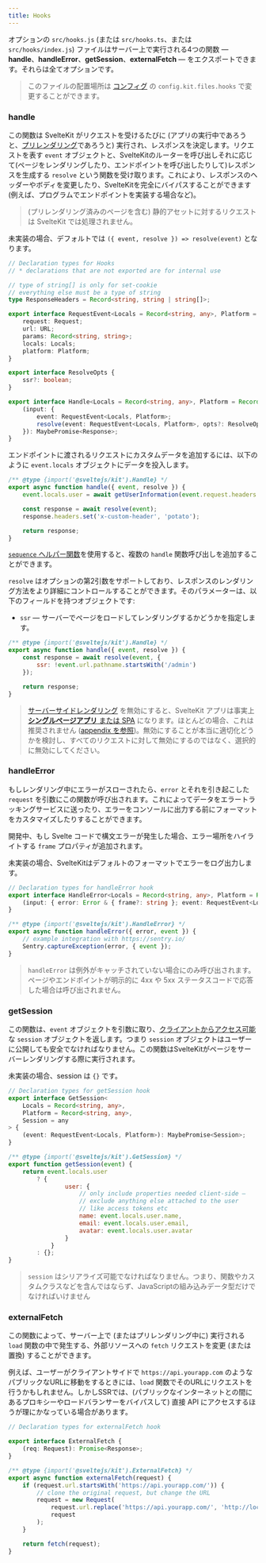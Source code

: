 ```yaml
---
title: Hooks
---
```


オプションの `src/hooks.js` (または `src/hooks.ts`、または `src/hooks/index.js`) ファイルはサーバー上で実行される4つの関数 — **handle**、**handleError**、**getSession**、**externalFetch** — をエクスポートできます。それらは全てオプションです。

> このファイルの配置場所は [コンフィグ](#configuration) の `config.kit.files.hooks` で変更することができます。

### handle

この関数は SvelteKit がリクエストを受けるたびに (アプリの実行中であろうと、[プリレンダリング](#ssr-and-javascript-prerender)であろうと) 実行され、レスポンスを決定します。リクエストを表す `event` オブジェクトと、SvelteKitのルーターを呼び出しそれに応じて(ページをレンダリングしたり、エンドポイントを呼び出したりして)レスポンスを生成する `resolve` という関数を受け取ります。これにより、レスポンスのヘッダーやボディを変更したり、SvelteKitを完全にバイパスすることができます (例えば、プログラムでエンドポイントを実装する場合など)。

> (プリレンダリング済みのページを含む) 静的アセットに対するリクエストは SvelteKit では処理されません。

未実装の場合、デフォルトでは `({ event, resolve }) => resolve(event)` となります。

```ts
// Declaration types for Hooks
// * declarations that are not exported are for internal use

// type of string[] is only for set-cookie
// everything else must be a type of string
type ResponseHeaders = Record<string, string | string[]>;

export interface RequestEvent<Locals = Record<string, any>, Platform = Record<string, any>> {
	request: Request;
	url: URL;
	params: Record<string, string>;
	locals: Locals;
	platform: Platform;
}

export interface ResolveOpts {
	ssr?: boolean;
}

export interface Handle<Locals = Record<string, any>, Platform = Record<string, any>> {
	(input: {
		event: RequestEvent<Locals, Platform>;
		resolve(event: RequestEvent<Locals, Platform>, opts?: ResolveOpts): MaybePromise<Response>;
	}): MaybePromise<Response>;
}
```

エンドポイントに渡されるリクエストにカスタムデータを追加するには、以下のように `event.locals` オブジェクトにデータを投入します。

```js
/** @type {import('@sveltejs/kit').Handle} */
export async function handle({ event, resolve }) {
	event.locals.user = await getUserInformation(event.request.headers.get('cookie'));

	const response = await resolve(event);
	response.headers.set('x-custom-header', 'potato');

	return response;
}
```

[`sequence` ヘルパー関数](#modules-sveltejs-kit-hooks)を使用すると、複数の `handle` 関数呼び出しを追加することができます。

`resolve` はオプションの第2引数をサポートしており、レスポンスのレンダリング方法をより詳細にコントロールすることができます。そのパラメーターは、以下のフィールドを持つオブジェクトです:

- `ssr` — サーバーでページをロードしてレンダリングするかどうかを指定します。

```js
/** @type {import('@sveltejs/kit').Handle} */
export async function handle({ event, resolve }) {
	const response = await resolve(event, {
		ssr: !event.url.pathname.startsWith('/admin')
	});

	return response;
}
```

> [サーバーサイドレンダリング](#appendix-ssr) を無効にすると、SvelteKit アプリは事実上 [**シングルページアプリ** または SPA](#appendix-csr-and-spa) になります。ほとんどの場合、これは推奨されません ([appendix を参照](#appendix-ssr))。無効にすることが本当に適切化どうかを検討し、すべてのリクエストに対して無効にするのではなく、選択的に無効にしてください。

### handleError

もしレンダリング中にエラーがスローされたら、`error` とそれを引き起こした `request` を引数にこの関数が呼び出されます。これによってデータをエラートラッキングサービスに送ったり、エラーをコンソールに出力する前にフォーマットをカスタマイズしたりすることができます。

開発中、もし Svelte コードで構文エラーが発生した場合、エラー場所をハイライトする `frame` プロパティが追加されます。

未実装の場合、SvelteKitはデフォルトのフォーマットでエラーをログ出力します。

```ts
// Declaration types for handleError hook
export interface HandleError<Locals = Record<string, any>, Platform = Record<string, any>> {
	(input: { error: Error & { frame?: string }; event: RequestEvent<Locals, Platform> }): void;
}
```

```js
/** @type {import('@sveltejs/kit').HandleError} */
export async function handleError({ error, event }) {
	// example integration with https://sentry.io/
	Sentry.captureException(error, { event });
}
```

> `handleError` は例外がキャッチされていない場合にのみ呼び出されます。ページやエンドポイントが明示的に 4xx や 5xx ステータスコードで応答した場合は呼び出されません。

### getSession

この関数は、`event` オブジェクトを引数に取り、[クライアントからアクセス可能](#modules-$app-stores)な `session` オブジェクトを返します。つまり `session` オブジェクトはユーザーに公開しても安全でなければなりません。この関数はSvelteKitがページをサーバーレンダリングする際に実行されます。

未実装の場合、session は `{}` です。

```ts
// Declaration types for getSession hook
export interface GetSession<
	Locals = Record<string, any>,
	Platform = Record<string, any>,
	Session = any
> {
	(event: RequestEvent<Locals, Platform>): MaybePromise<Session>;
}
```

```js
/** @type {import('@sveltejs/kit').GetSession} */
export function getSession(event) {
	return event.locals.user
		? {
				user: {
					// only include properties needed client-side —
					// exclude anything else attached to the user
					// like access tokens etc
					name: event.locals.user.name,
					email: event.locals.user.email,
					avatar: event.locals.user.avatar
				}
			}
		: {};
}
```

> `session` はシリアライズ可能でなければなりません。つまり、関数やカスタムクラスなどを含んではならず、JavaScriptの組み込みデータ型だけでなければいけません

### externalFetch

この関数によって、サーバー上で (またはプリレンダリング中に) 実行される `load` 関数の中で発生する、外部リソースへの `fetch` リクエストを変更 (または置換) することができます。

例えば、ユーザーがクライアントサイドで `https://api.yourapp.com` のようなパブリックなURLに移動をするときには、`load` 関数でそのURLにリクエストを行うかもしれません。しかしSSRでは、(パブリックなインターネットとの間にあるプロキシーやロードバランサーをバイパスして) 直接 API にアクセスするほうが理にかなっている場合があります。

```ts
// Declaration types for externalFetch hook

export interface ExternalFetch {
	(req: Request): Promise<Response>;
}
```

```js
/** @type {import('@sveltejs/kit').ExternalFetch} */
export async function externalFetch(request) {
	if (request.url.startsWith('https://api.yourapp.com/')) {
		// clone the original request, but change the URL
		request = new Request(
			request.url.replace('https://api.yourapp.com/', 'http://localhost:9999/'),
			request
		);
	}

	return fetch(request);
}
```
